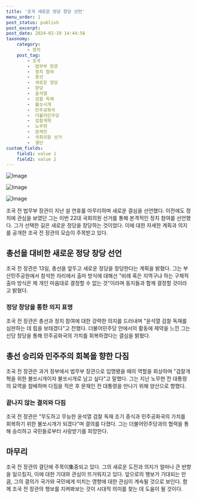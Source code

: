 ```yaml
---
title: '조국 새로운 정당 창당 선언'
menu_order: 1
post_status: publish
post_excerpt: 
post_date: 2024-02-19 14:44:56
taxonomy:
    category:
        - 정치
    post_tag:
        - 조국
        -  법무부 장관
        -  정치 참여
        -  총선
        -  새로운 정당
        -  창당
        -  윤석열
        -  검찰 독재
        -  불쏘시개
        -  민주공화국
        -  더불어민주당
        -  검찰개혁
        -  노무현
        -  문재인
        -  국회의원 선거
        -  결단
custom_fields:
    field1: value 1
    field2: value 2
---
```


![Image](https://imgnews.pstatic.net/image/087/2024/02/13/0001025655_001_20240213151601185.jpg?type=w647)

![Image](https://imgnews.pstatic.net/image/087/2024/02/13/0001025655_002_20240213151601294.jpg?type=w647)

![Image](https://imgnews.pstatic.net/image/087/2024/02/13/0001025655_003_20240213151601331.jpg?type=w647)

조국 전 법무부 장관이 지난 설 연휴를 마무리하며 새로운 결심을 선언했다. 이전에도 정치에 관심을 보였던 그는 이번 22대 국회의원 선거를 통해 본격적인 정치 참여를 선언했다. 그가 선택한 길은 새로운 정당을 창당하는 것이었다. 이에 대한 자세한 계획과 의지를 공개한 조국 전 장관의 모습이 주목받고 있다.
## 총선을 대비한 새로운 정당 창당 선언
조국 전 장관은 13일, 총선을 앞두고 새로운 정당을 창당한다는 계획을 밝혔다. 그는 부산민주공원에서 참석한 자리에서 출마 방식에 대해선 "비례 혹은 지역구냐 하는 구체적 출마 방식은 제 개인 마음대로 결정할 수 없는 것"이라며 동지들과 함께 결정할 것이라고 밝혔다.
### 정당 창당을 통한 의지 표명
조국 전 장관은 총선과 정치 참여에 대한 강력한 의지를 드러내며 "윤석열 검찰 독재를 심판하는 데 힘을 보태겠다"고 전했다. 더불어민주당 안에서의 활동에 제약을 느낀 그는 신당 창당을 통해 민주공화국의 가치를 회복하겠다는 결심을 밝혔다.
## 총선 승리와 민주주의 회복을 향한 다짐
조국 전 장관은 과거 정부에서 법무부 장관으로 임명됐을 때의 역할을 회상하며 "검찰개혁을 위한 불쏘시개이자 불쏘시개로 남고 싶다"고 말했다. 그는 지난 노무현 전 대통령의 묘역을 참배하며 다짐을 적은 후 문재인 전 대통령을 만나기 위해 양산으로 향했다.
### 끝나지 않는 결의와 다짐
조국 전 장관은 "무도하고 무능한 윤석열 검찰 독재 조기 종식과 민주공화국의 가치를 회복하기 위한 불쏘시개가 되겠다"며 결의를 다졌다. 그는 더불어민주당과의 협력을 통해 승리하고 국민들로부터 사랑받기를 희망한다.
## 마무리
조국 전 장관의 결단에 주목이集중되고 있다. 그의 새로운 도전과 의지가 얼마나 큰 반향을 일으킬지, 이에 대한 기대와 관심이 뜨거워지고 있다. 앞으로의 행보가 기대되는 만큼, 그의 결의가 국가와 국민에게 미치는 영향에 대한 관심이 계속될 것으로 보인다. 함께 조국 전 장관의 행보를 지켜봐보는 것이 시대적 의미를 찾는 데 도움이 될 것이다.
